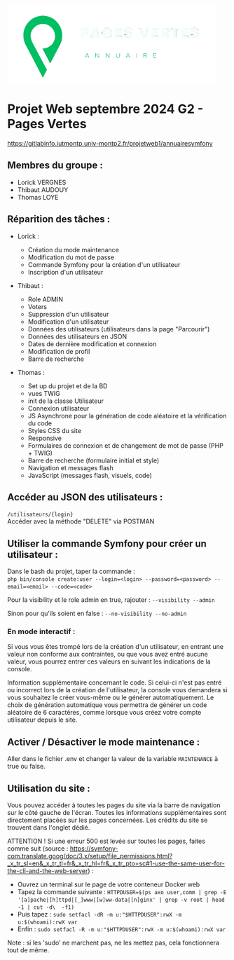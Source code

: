 
![Logo du projet](public/img/logo-fondnoir.png)


# Projet Web septembre 2024 G2 - Pages Vertes
https://gitlabinfo.iutmontp.univ-montp2.fr/projetweb1/annuairesymfony

## Membres du groupe :
- Lorick VERGNES
- Thibaut AUDOUY
- Thomas LOYE


## Réparition des tâches :
- Lorick :
    - Création du mode maintenance
    - Modification du mot de passe
    - Commande Symfony pour la création d'un utilisateur
    - Inscription d'un utilisateur


- Thibaut :
    - Role ADMIN
    - Voters
    - Suppression d'un utilisateur
    - Modification d'un utilisateur
    - Données des utilisateurs (utilisateurs dans la page "Parcourir")
    - Données des utilisateurs en JSON
    - Dates de dernière modification et connexion
    - Modification de profil
    - Barre de recherche



- Thomas :
    - Set up du projet et de la BD
    - vues TWIG
    - init de la classe Utilisateur
    - Connexion utilisateur
    - JS Asynchrone pour la génération de code aléatoire et la vérification du code
    - Styles CSS du site
    - Responsive
    - Formulaires de connexion et de changement de mot de passe (PHP + TWIG)
    - Barre de recherche (formulaire initial et style)
    - Navigation et messages flash
    - JavaScript (messages flash, visuels, code)


## Accéder au JSON des utilisateurs :
```/utilisateurs/{login}``` \
Accéder avec la méthode "DELETE" via POSTMAN

## Utiliser la commande Symfony pour créer un utilisateur :
Dans le bash du projet, taper la commande :\
```php bin/console create:user --login=<login> --password=<password> --email=<email> --code=<code>```

Pour la visibility et le role admin en true, rajouter : ```--visibility --admin```

Sinon pour qu'ils soient en false : ```--no-visibility --no-admin```

### En mode interactif :
Si vous vous êtes trompé lors de la création d'un utilisateur, en entrant une valeur non conforme aux contraintes,
ou que vous avez entré aucune valeur, vous pourrez entrer ces valeurs en suivant les indications de la console.

Information supplémentaire concernant le code. Si celui-ci n'est pas entré ou incorrect lors de la création de l'utilisateur,
la console vous demandera si vous souhaitez le créer vous-même ou le générer automatiquement.
Le choix de génération automatique vous permettra de générer un code aléatoire de 6 caractères, comme lorsque vous créez
votre compte utilisateur depuis le site.

## Activer / Désactiver le mode maintenance :
Aller dans le fichier .env et changer la valeur de la variable ```MAINTENANCE``` à true ou false.

## Utilisation du site :

Vous pouvez accéder à toutes les pages du site via la barre de navigation sur le côté gauche de l'écran.
Toutes les informations supplémentaires sont directement placées sur les pages concernées.
Les crédits du site se trouvent dans l'onglet dédié.

ATTENTION ! Si une erreur 500 est levée sur toutes les pages, faites comme suit (source : https://symfony-com.translate.goog/doc/3.x/setup/file_permissions.html?_x_tr_sl=en&_x_tr_tl=fr&_x_tr_hl=fr&_x_tr_pto=sc#1-use-the-same-user-for-the-cli-and-the-web-server) :
- Ouvrez un terminal sur le page de votre conteneur Docker web
- Tapez la commande suivante : ```HTTPDUSER=$(ps axo user,comm | grep -E '[a]pache|[h]ttpd|[_]www|[w]ww-data|[n]ginx' | grep -v root | head -1 | cut -d\  -f1)```
- Puis tapez : ```sudo setfacl -dR -m u:"$HTTPDUSER":rwX -m u:$(whoami):rwX var```
- Enfin : ```sudo setfacl -R -m u:"$HTTPDUSER":rwX -m u:$(whoami):rwX var```

Note : si les 'sudo' ne marchent pas, ne les mettez pas, cela fonctionnera tout de même.

